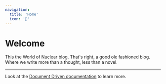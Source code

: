 ```yaml
---
navigation:
  title: 'Home'
  icon: '🏡'
---
```


# Welcome

This the World of Nuclear blog. That's right, a good ole fashioned blog. Where we write more than a thought, less than a novel. 

---

Look at the [Document Driven documentation](https://content.nuxtjs.org/guide/writing/document-driven) to learn more.
